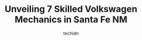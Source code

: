 ---
layout: ampstory
image: https://images.unsplash.com/photo-1530675706010-bc677ce30ab6?ixlib=rb-4.0.3&ixid=MnwxMjA3fDB8MHxwaG90by1wYWdlfHx8fGVufDB8fHx8&auto=format&fit=crop&w=640&h=853&q=80
author: techidn
featured: false
description: Discover the 7 best Volkswagen Mechanic in Santa Fe NM, USA and ensure your vehicle receives the highest quality of care. These trusted professionals are known for their skill, knowledge, an
title: Unveiling 7 Skilled Volkswagen Mechanics in Santa Fe NM
cover:
   title: Unveiling 7 Skilled Volkswagen Mechanics in Santa Fe NM
   subtitle: Rickpate
   background: https://images.unsplash.com/photo-1530675706010-bc677ce30ab6?ixlib=rb-4.0.3&ixid=MnwxMjA3fDB8MHxwaG90by1wYWdlfHx8fGVufDB8fHx8&auto=format&fit=crop&w=640&h=853&q=80

pages: 
 - layout: thirds
   top: <h1>#1 Auto Angel</h1>
   bottom: "<p>Nice little place. We brought over one of our vans and they had it good to go with paperwork in under a minute. Plus they had a free shuttle service that took me back to </p>"
   background: https://www.knot35.com/toplist/wp-content/uploads/2023/06/best-volkswagen-mechanic-1-in-santa-fe-nm-1685832166.jpeg
   backgroundblur: true
 - layout: thirds
   top: <h1>#2 Garcia Volkswagen of Santa Fe</h1>
   bottom: "<p>2560 Camino Edward Ortiz, Santa Fe, NM 87507, United States</p>"
   background: https://www.knot35.com/toplist/wp-content/uploads/2023/06/best-volkswagen-mechanic-2-in-santa-fe-nm-1685832166.png
   cta:
      link: https://www.knot35.com/toplist/unveiling-7-skilled-volkswagen-mechanics-in-santa-fe-nm/
      text: Unveiling 7 Skilled Volkswagen Mechanics in Santa Fe NM
 - layout: thirds
   top: <h1>#3 Angelos Auto Care & Repair</h1>
   bottom: "<p>2850 Rufina St STE F, Santa Fe, NM 87507, United States</p>"
   background: https://www.knot35.com/toplist/wp-content/uploads/2023/06/best-volkswagen-mechanic-3-in-santa-fe-nm-1685832168.png
   cta:
      link: https://www.knot35.com/toplist/unveiling-7-skilled-volkswagen-mechanics-in-santa-fe-nm/
      text: Unveiling 7 Skilled Volkswagen Mechanics in Santa Fe NM
 - layout: thirds
   top: <h1>#4 FAST-FOREIGN Auto Services Techs</h1>
   bottom: "<p>2786 Agua Fria St, Santa Fe, NM 87507, United States</p>"
   background: https://images.unsplash.com/photo-1527066579998-dbbae57f45ce?ixlib=rb-4.0.3&ixid=MnwxMjA3fDB8MHxwaG90by1wYWdlfHx8fGVufDB8fHx8&auto=format&fit=crop&w=640&h=853&q=80
   cta:
      link: https://www.knot35.com/toplist/unveiling-7-skilled-volkswagen-mechanics-in-santa-fe-nm/
      text: Unveiling 7 Skilled Volkswagen Mechanics in Santa Fe NM
 - layout: thirds
   top: <h1>#5 Master Tech Auto Repair</h1>
   bottom: "<p>1221 Calle de Comercio, Santa Fe, NM 87507, United States</p>"
   background: https://images.unsplash.com/photo-1564951434112-64d74cc2a2d7?ixlib=rb-4.0.3&ixid=MnwxMjA3fDB8MHxwaG90by1wYWdlfHx8fGVufDB8fHx8&auto=format&fit=crop&w=640&h=853&q=80
   cta:
      link: https://www.knot35.com/toplist/unveiling-7-skilled-volkswagen-mechanics-in-santa-fe-nm/
      text: Unveiling 7 Skilled Volkswagen Mechanics in Santa Fe NM
 - layout: thirds
   top: <h1>#6 Santa Fe Exclusive</h1>
   bottom: "<p>2810 Siler Ln, Santa Fe, NM 87507, United States</p>"
   background: https://images.unsplash.com/photo-1510906594845-bc082582c8cc?ixlib=rb-4.0.3&ixid=MnwxMjA3fDB8MHxwaG90by1wYWdlfHx8fGVufDB8fHx8&auto=format&fit=crop&w=640&h=853&q=80
   cta:
      link: https://www.knot35.com/toplist/unveiling-7-skilled-volkswagen-mechanics-in-santa-fe-nm/
      text: Unveiling 7 Skilled Volkswagen Mechanics in Santa Fe NM
 - layout: thirds
   top: <h1>#7 Santa Fe AutoTec</h1>
   bottom: "<p>1196 Harrison Rd, Santa Fe, NM 87507, United States</p>"
   background: https://images.unsplash.com/photo-1604871000636-074fa5117945?ixlib=rb-4.0.3&ixid=MnwxMjA3fDB8MHxwaG90by1wYWdlfHx8fGVufDB8fHx8&auto=format&fit=crop&w=640&h=853&q=80
   cta:
      link: https://www.knot35.com/toplist/unveiling-7-skilled-volkswagen-mechanics-in-santa-fe-nm/
      text: Unveiling 7 Skilled Volkswagen Mechanics in Santa Fe NM
 - layout: thirds
   middle: Continue reading...
   background: https://images.unsplash.com/photo-1613843873231-1447db182f97?ixlib=rb-4.0.3&ixid=MnwxMjA3fDB8MHxwaG90by1wYWdlfHx8fGVufDB8fHx8&auto=format&fit=crop&w=640&h=853&q=80
   cta:
      link: https://www.knot35.com/toplist/unveiling-7-skilled-volkswagen-mechanics-in-santa-fe-nm/
      text: Unveiling 7 Skilled Volkswagen Mechanics in Santa Fe NM
      
---